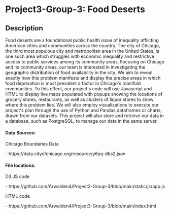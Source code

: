 # Project3-Group-3: Food Deserts
## Description
Food deserts are a foundational public health issue of inequality afflicting American cities and communities across the country. The city of Chicago, the third most populous city and metropolitan area in the United States, is one such area which struggles with economic inequality and restrictive access to public services among its community areas. Focusing on Chicago and its community areas, our team is interested in investigating the geographic distribution of food availability in the city. We aim to reveal exactly how this problem manifests and display the precise areas in which food deprivation is most prevalent a factor in Chicago's manifold communities. To this effect, our project's code will use Javascript and HTML to display live maps populated with popups showing the locations of grocery stores, restaurants, as well as clusters of liquor stores to show where this problem lies. We will also employ visualizations to execute our project's plan through the use of Python and Pandas dataframes or charts, drawn from our datasets. This project will also store and retrieve our data in a database, such as PostgreSQL, to manage our data in the same server.




#### Data Sources:
<p>Chicago Boundaries Data</p>
- https://data.cityofchicago.org/resource/y6yq-dbs2.json

#### File locations:
<p>D3.JS code</p>
- https://github.com/Arwalden4/Project3-Group-3/blob/main/static/js/app.js

<p>HTML code</p>
- https://github.com/Arwalden4/Project3-Group-3/blob/main/index.html

